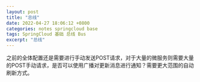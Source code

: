 ```yaml
---
layout: post
title: "总线"
date: 2022-04-27 18:06:12 +0800
categories: notes springcloud base
tags: SpringCloud 基础 总线 Bus
excerpt: "总线"
---
```


之前的全体配置还是需要进行手动发送POST请求，对于大量的微服务则需要大量的POST手动请求，是否可以使用广播对更新消息进行通知？需要更大范围的自动刷新方式。
